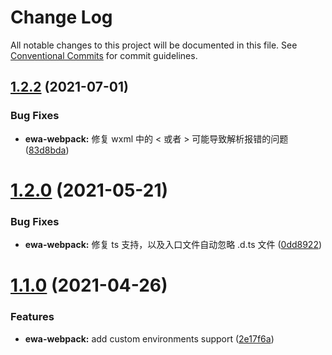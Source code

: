 # Change Log

All notable changes to this project will be documented in this file.
See [Conventional Commits](https://conventionalcommits.org) for commit guidelines.

## [1.2.2](https://github.com/lyfeyaj/ewa/tree/master/packages/webpack/compare/v1.2.0...v1.2.2) (2021-07-01)


### Bug Fixes

* **ewa-webpack:** 修复 wxml 中的 < 或者 > 可能导致解析报错的问题 ([83d8bda](https://github.com/lyfeyaj/ewa/tree/master/packages/webpack/commit/83d8bda4180b8709976a5a8c13602318fee02223))





# [1.2.0](https://github.com/lyfeyaj/ewa/tree/master/packages/webpack/compare/v1.1.0...v1.2.0) (2021-05-21)


### Bug Fixes

* **ewa-webpack:** 修复 ts 支持，以及入口文件自动忽略 .d.ts 文件 ([0dd8922](https://github.com/lyfeyaj/ewa/tree/master/packages/webpack/commit/0dd89224d53db452e58a190badfce0eff215d6c8))





# [1.1.0](https://github.com/lyfeyaj/ewa/tree/master/packages/webpack/compare/v1.0.10...v1.1.0) (2021-04-26)


### Features

* **ewa-webpack:** add custom environments support ([2e17f6a](https://github.com/lyfeyaj/ewa/tree/master/packages/webpack/commit/2e17f6a82d01ada675ca076e115faf5ddb56ed8e))
